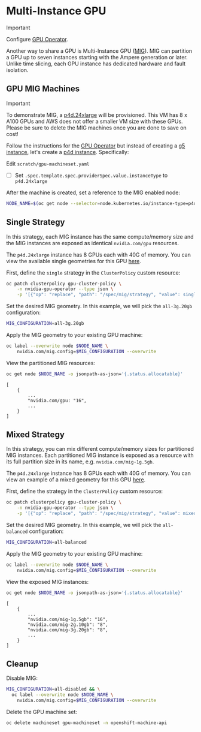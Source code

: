 # Multi-Instance GPU

> [!IMPORTANT]
> Configure [GPU Operator](./gpu-operator.md).

Another way to share a GPU is Multi-Instance GPU ([MIG](https://www.nvidia.com/en-us/technologies/multi-instance-gpu/)). MIG can partition a GPU up to seven instances starting with the Ampere generation or later. Unlike time slicing, each GPU instance has dedicated hardware and fault isolation.

## GPU MIG Machines

> [!IMPORTANT]
> To demonstrate MIG, a [p4d.24xlarge](https://aws.amazon.com/ec2/instance-types/p4/) will be provisioned.
> This VM has 8 x A100 GPUs and AWS does not offer a smaller VM size with these GPUs.
> Please be sure to delete the MIG machines once you are done to save on cost!

Follow the instructions for the [GPU Operator](./gpu-operator.md) but instead of creating a [g5 instance](https://aws.amazon.com/ec2/instance-types/g5/), let's create a [p4d instance](https://aws.amazon.com/ec2/instance-types/p4/). Specifically:

Edit `scratch/gpu-machineset.yaml`

  - [ ] Set `.spec.template.spec.providerSpec.value.instanceType` to `p4d.24xlarge`


After the machine is created, set a reference to the MIG enabled node:

```bash
NODE_NAME=$(oc get node --selector=node.kubernetes.io/instance-type=p4d.24xlarge -o jsonpath='{.items[0].metadata.name}')
```

## Single Strategy

In this strategy, each MIG instance has the same compute/memory size and the MIG instances are exposed as identical `nvidia.com/gpu` resources.

The `p4d.24xlarge` instance has 8 GPUs each with 40G of memory. You can view the available single geometries for this GPU [here](https://docs.nvidia.com/datacenter/cloud-native/openshift/latest/mig-ocp.html#id2). 

First, define the `single` strategy in the `ClusterPolicy` custom resource:

```bash
oc patch clusterpolicy gpu-cluster-policy \
    -n nvidia-gpu-operator --type json \
    -p '[{"op": "replace", "path": "/spec/mig/strategy", "value": single}]'
```

Set the desired MIG geometry. In this example, we will pick the `all-3g.20gb` configuration: 

```bash
MIG_CONFIGURATION=all-3g.20gb
```

Apply the MIG geometry to your existing GPU machine:

```bash
oc label --overwrite node $NODE_NAME \
    nvidia.com/mig.config=$MIG_CONFIGURATION --overwrite
```

View the partitioned MIG resources:

```bash
oc get node $NODE_NAME -o jsonpath-as-json='{.status.allocatable}'
```

```text
[
    {
        ...
        "nvidia.com/gpu: "16",
        ...
    }
]
```

## Mixed Strategy

In this strategy, you can mix different compute/memory sizes for partitioned MIG instances. Each partitioned MIG instance is exposed as a resource with its full partition size in its name, e.g. `nvidia.com/mig-1g.5gb`.

The `p4d.24xlarge` instance has 8 GPUs each with 40G of memory. You can view an example of a mixed geometry for this GPU [here](https://docs.nvidia.com/datacenter/cloud-native/openshift/latest/mig-ocp.html#id3).

First, define the strategy in the `ClusterPolicy` custom resource:

```bash
oc patch clusterpolicy gpu-cluster-policy \
    -n nvidia-gpu-operator --type json \
    -p '[{"op": "replace", "path": "/spec/mig/strategy", "value": mixed}]'
```

Set the desired MIG geometry. In this example, we will pick the `all-balanced` configuration:

```bash
MIG_CONFIGURATION=all-balanced
```

Apply the MIG geometry to your existing GPU machine:

```bash
oc label --overwrite node $NODE_NAME \
    nvidia.com/mig.config=$MIG_CONFIGURATION --overwrite
```

View the exposed MIG instances:

```bash
oc get node $NODE_NAME -o jsonpath-as-json='{.status.allocatable}'
```

```text
[
    {
        ...
        "nvidia.com/mig-1g.5gb": "16",
        "nvidia.com/mig-2g.10gb": "8",
        "nvidia.com/mig-3g.20gb": "8",
        ...        
    }
]
```

## Cleanup

Disable MIG:

```bash
MIG_CONFIGURATION=all-disabled && \
  oc label --overwrite node $NODE_NAME \
    nvidia.com/mig.config=$MIG_CONFIGURATION --overwrite
```

Delete the GPU machine set:

```bash
oc delete machineset gpu-machineset -n openshift-machine-api
```
